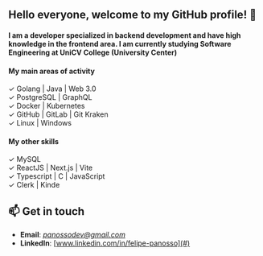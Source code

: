 ## Hello everyone, welcome to my GitHub profile! 👋  
#### I am a developer specialized in backend development and have high knowledge in the frontend area. I am currently studying Software Engineering at UniCV College (University Center)

#### My main areas of activity
✓ Golang | Java | Web 3.0       
✓ PostgreSQL | GraphQL    
✓ Docker | Kubernetes    
✓ GitHub | GitLab | Git Kraken  
✓ Linux | Windows 

#### My other skills
✓ MySQL  
✓ ReactJS | Next.js | Vite  
✓ Typescript | C | JavaScript   
✓ Clerk | Kinde

## 📫 Get in touch
- **Email**: *panossodev@gmail.com*  
- **LinkedIn**: [www.linkedin.com/in/felipe-panosso](#)
